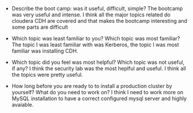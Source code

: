 - Describe the boot camp: was it useful, difficult, simple?
  The bootcamp was very useful and intense. I think all the major topics related do cloudera CDH are covered and that makes the bootcamp interesting and some parts are difficult
  
- Which topic was least familiar to you? Which topic was most familiar?
The topic I was least familiar with was Kerberos, the topic I was most familiar was installing CDH.
- Which topic did you feel was most helpful? Which topic was not useful, if any?
I think the security lab was the most heplful and useful. I think all the topics were pretty useful.
- How long before you are ready to to install a production cluster by yourself? What do you need to work on?
I think I need to work more on MySQL installation to have a correct configured mysql server and highly avaiable.
